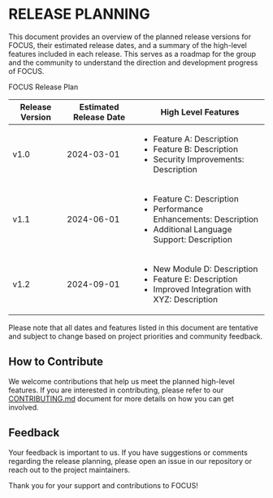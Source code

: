 # RELEASE PLANNING

This document provides an overview of the planned release versions for FOCUS, their estimated release dates, and a summary of the high-level features included in each release. This serves as a roadmap for the group and the community to understand the direction and development progress of FOCUS.

<caption>FOCUS Release Plan</caption>
<table>
  <thead>
    <tr>
      <th>Release Version</th>
      <th>Estimated Release Date</th>
      <th>High Level Features</th>
    </tr>
  </thead>
  <tbody>
    <tr>
      <td>v1.0</td>
      <td>2024-03-01</td>
      <td>
        <ul>
          <li>Feature A: Description</li>
          <li>Feature B: Description</li>
          <li>Security Improvements: Description</li>
        </ul>
      </td>
    </tr>
    <tr>
      <td>v1.1</td>
      <td>2024-06-01</td>
      <td>
        <ul>
          <li>Feature C: Description</li>
          <li>Performance Enhancements: Description</li>
          <li>Additional Language Support: Description</li>
        </ul>
      </td>
    </tr>
    <tr>
      <td>v1.2</td>
      <td>2024-09-01</td>
      <td>
        <ul>
          <li>New Module D: Description</li>
          <li>Feature E: Description</li>
          <li>Improved Integration with XYZ: Description</li>
        </ul>
      </td>
    </tr>
  </tbody>
</table>

Please note that all dates and features listed in this document are tentative and subject to change based on project priorities and community feedback.

## How to Contribute

We welcome contributions that help us meet the planned high-level features. If you are interested in contributing, please refer to our [CONTRIBUTING.md](CONTRIBUTING.md) document for more details on how you can get involved.

## Feedback

Your feedback is important to us. If you have suggestions or comments regarding the release planning, please open an issue in our repository or reach out to the project maintainers.

Thank you for your support and contributions to FOCUS!
